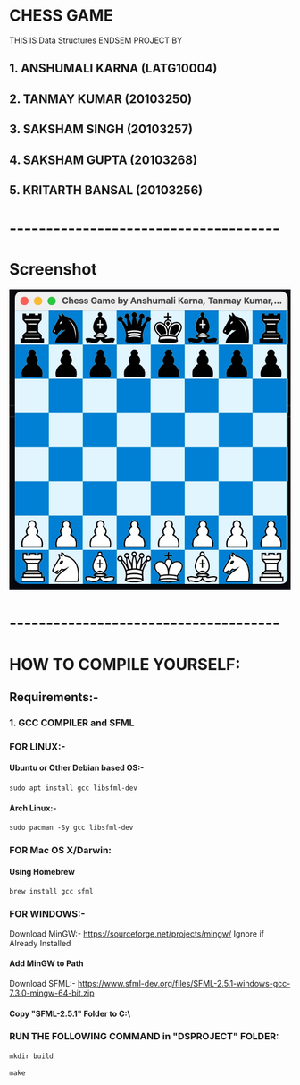 # CHESS GAME

THIS IS Data Structures ENDSEM PROJECT BY

## 1. ANSHUMALI KARNA (LATG10004)

## 2. TANMAY KUMAR (20103250)

## 3. SAKSHAM SINGH (20103257)

## 4. SAKSHAM GUPTA (20103268)

## 5. KRITARTH BANSAL (20103256)

# -------------------------------------
# Screenshot 
<img src="screenshot.jpeg"/>

# -------------------------------------

# HOW TO COMPILE YOURSELF:

## Requirements:-

### 1. GCC COMPILER and SFML

### FOR LINUX:-

#### Ubuntu or Other Debian based OS:-

```console
sudo apt install gcc libsfml-dev
```

#### Arch Linux:-

```console
sudo pacman -Sy gcc libsfml-dev
```

### FOR Mac OS X/Darwin:

#### Using Homebrew

```console
brew install gcc sfml
```

### FOR WINDOWS:-

Download MinGW:- <a href = "[http:/](https://sourceforge.net/projects/mingw/)/">https://sourceforge.net/projects/mingw/</a> Ignore if Already Installed

#### Add MinGW to Path

Download SFML:- <a href="https://www.sfml-dev.org/files/SFML-2.5.1-windows-gcc-7.3.0-mingw-64-bit.zip">https://www.sfml-dev.org/files/SFML-2.5.1-windows-gcc-7.3.0-mingw-64-bit.zip</a>

#### Copy "SFML-2.5.1" Folder to C:\

### RUN THE FOLLOWING COMMAND in "DSPROJECT" FOLDER:

```console
mkdir build
```

```console
make
```
